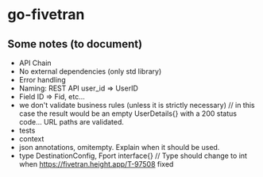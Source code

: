 # go-fivetran

## Some notes (to document)

- API Chain
- No external dependencies (only std library)
- Error handling
- Naming: REST API user_id => UserID
- Field ID => Fid, etc...
- we don't validate business rules (unless it is strictly necessary) // in this case the result would be an empty UserDetails{} with a 200 status code... URL paths are validated.
- tests
- context
- json annotations, omitempty. Explain when it should be used.
- type DestinationConfig, Fport interface{} // Type should change to int when https://fivetran.height.app/T-97508 fixed
